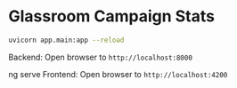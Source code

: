 # Glassroom Campaign Stats

```bash
uvicorn app.main:app --reload
```

Backend: Open browser to `http://localhost:8000`

ng serve
Frontend: Open browser to `http://localhost:4200`
